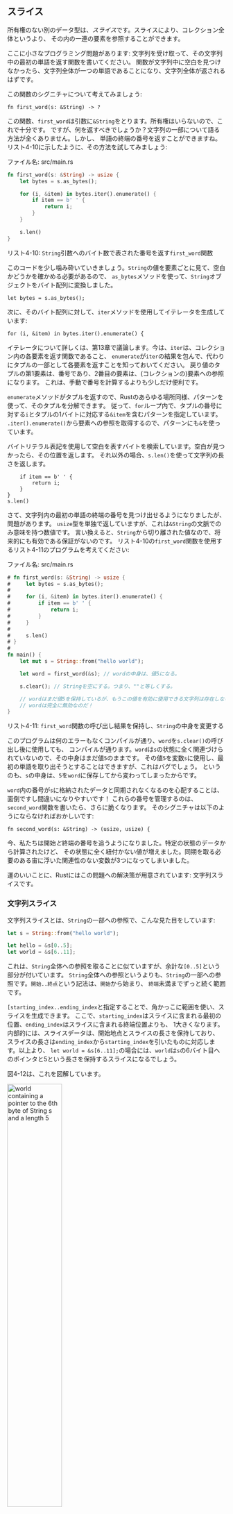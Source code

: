 <!-- ## Slices -->

## スライス

<!-- Another data type that does not have ownership is the *slice*. Slices let you -->
<!-- reference a contiguous sequence of elements in a collection rather than the -->
<!-- whole collection. -->

所有権のない別のデータ型は、*スライス*です。スライスにより、コレクション全体というより、
その内の一連の要素を参照することができます。

<!-- Here’s a small programming problem: write a function that takes a string and -->
<!-- returns the first word it finds in that string. If the function doesn’t find a -->
<!-- space in the string, it means the whole string is one word, so the entire -->
<!-- string should be returned. -->

ここに小さなプログラミング問題があります: 文字列を受け取って、その文字列中の最初の単語を返す関数を書いてください。
関数が文字列中に空白を見つけなかったら、文字列全体が一つの単語であることになり、文字列全体が返されるはずです。

<!-- Let’s think about the signature of this function: -->

この関数のシグニチャについて考えてみましょう:

```rust,ignore
fn first_word(s: &String) -> ?
```

<!-- This function, `first_word`, has a `&String` as a parameter. We don’t want -->
<!-- ownership, so this is fine. But what should we return? We don’t really have a -->
<!-- way to talk about *part* of a string. However, we could return the index of the -->
<!-- end of the word. Let’s try that as shown in Listing 4-10: -->

この関数、`first_word`は引数に`&String`をとります。所有権はいらないので、これで十分です。
ですが、何を返すべきでしょうか？文字列の一部について語る方法が全くありません。しかし、
単語の終端の番号を返すことができますね。リスト4-10に示したように、その方法を試してみましょう:

<!-- <span class="filename">Filename: src/main.rs</span> -->

<span class="filename">ファイル名: src/main.rs</span>

```rust
fn first_word(s: &String) -> usize {
    let bytes = s.as_bytes();

    for (i, &item) in bytes.iter().enumerate() {
        if item == b' ' {
            return i;
        }
    }

    s.len()
}
```

<!-- <span class="caption">Listing 4-10: The `first_word` function that returns a -->
<!-- byte index value into the `String` parameter</span> -->

<span class="caption">リスト4-10: `String`引数へのバイト数で表された番号を返す`first_word`関数</span>

<!-- Let’s break down this code a bit. Because we need to go through the `String` -->
<!-- element by element and check whether a value is a space, we’ll convert our -->
<!-- `String` to an array of bytes using the `as_bytes` method: -->

このコードを少し噛み砕いていきましょう。`String`の値を要素ごとに見て、空白かどうかを確かめる必要があるので、
`as_bytes`メソッドを使って、`String`オブジェクトをバイト配列に変換しました。

```rust,ignore
let bytes = s.as_bytes();
```

<!-- Next, we create an iterator over the array of bytes using the `iter` method : -->

次に、そのバイト配列に対して、`iter`メソッドを使用してイテレータを生成しています:

```rust,ignore
for (i, &item) in bytes.iter().enumerate() {
```

<!-- We’ll discuss iterators in more detail in Chapter 13. For now, know that `iter` -->
<!-- is a method that returns each element in a collection, and `enumerate` wraps -->
<!-- the result of `iter` and returns each element as part of a tuple instead. The -->
<!-- first element of the returned tuple is the index, and the second element is a -->
<!-- reference to the element. This is a bit more convenient than calculating the -->
<!-- index ourselves. -->

イテレータについて詳しくは、第13章で議論します。今は、`iter`は、コレクション内の各要素を返す関数であること、
`enumerate`が`iter`の結果を包んで、代わりにタプルの一部として各要素を返すことを知っておいてください。
戻り値のタプルの第1要素は、番号であり、2番目の要素は、(コレクションの)要素への参照になります。
これは、手動で番号を計算するよりも少しだけ便利です。

<!-- Because the `enumerate` method returns a tuple, we can use patterns to -->
<!-- destructure that tuple, just like everywhere else in Rust. So in the `for` -->
<!-- loop, we specify a pattern that has `i` for the index in the tuple and `&item` -->
<!-- for the single byte in the tuple. Because we get a reference to the element -->
<!-- from `.iter().enumerate()`, we use `&` in the pattern. -->

`enumerate`メソッドがタプルを返すので、Rustのあらゆる場所同様、パターンを使って、そのタプルを分解できます。
従って、`for`ループ内で、タプルの番号に対する`i`とタプルの1バイトに対応する`&item`を含むパターンを指定しています。
`.iter().enumerate()`から要素への参照を取得するので、パターンにも`&`を使っています。

<!-- We search for the byte that represents the space by using the byte literal -->
<!-- syntax. If we find a space, we return the position. Otherwise, we return the -->
<!-- length of the string by using `s.len()`: -->

バイトリテラル表記を使用して空白を表すバイトを検索しています。空白が見つかったら、その位置を返します。
それ以外の場合、`s.len()`を使って文字列の長さを返します。

```rust,ignore
    if item == b' ' {
        return i;
    }
}
s.len()
```

<!-- We now have a way to find out the index of the end of the first word in the -->
<!-- string, but there’s a problem. We’re returning a `usize` on its own, but it’s -->
<!-- only a meaningful number in the context of the `&String`. In other words, -->
<!-- because it’s a separate value from the `String`, there’s no guarantee that it -->
<!-- will still be valid in the future. Consider the program in Listing 4-11 that -->
<!-- uses the `first_word` function from Listing 4-10: -->

さて、文字列内の最初の単語の終端の番号を見つけ出せるようになりましたが、問題があります。
`usize`型を単独で返していますが、これは`&String`の文脈でのみ意味を持つ数値です。
言い換えると、`String`から切り離された値なので、将来的にも有効である保証がないのです。
リスト4-10の`first_word`関数を使用するリスト4-11のプログラムを考えてください:

<!-- <span class="filename">Filename: src/main.rs</span> -->

<span class="filename">ファイル名: src/main.rs</span>

<!-- ```rust -->
<!-- # fn first_word(s: &String) -> usize { -->
<!-- #     let bytes = s.as_bytes(); -->
<!-- # -->
<!-- #     for (i, &item) in bytes.iter().enumerate() { -->
<!-- #         if item == b' ' { -->
<!-- #             return i; -->
<!-- #         } -->
<!-- #     } -->
<!-- # -->
<!-- #     s.len() -->
<!-- # } -->
<!-- # -->
<!-- fn main() { -->
<!--     let mut s = String::from("hello world"); -->

<!--     let word = first_word(&s); // word will get the value 5. -->

<!--     s.clear(); // This empties the String, making it equal to "". -->

<!--     // word still has the value 5 here, but there's no more string that -->
<!--     // we could meaningfully use the value 5 with. word is now totally invalid! -->
<!-- } -->
<!-- ``` -->

```rust
# fn first_word(s: &String) -> usize {
#     let bytes = s.as_bytes();
#
#     for (i, &item) in bytes.iter().enumerate() {
#         if item == b' ' {
#             return i;
#         }
#     }
#
#     s.len()
# }
#
fn main() {
    let mut s = String::from("hello world");

    let word = first_word(&s); // wordの中身は、値5になる。

    s.clear(); // Stringを空にする。つまり、""と等しくする。

    // wordはまだ値5を保持しているが、もうこの値を有効に使用できる文字列は存在しない。
    // wordは完全に無効なのだ！
}
```

<!-- <span class="caption">Listing 4-11: Storing the result from calling the -->
<!-- `first_word` function then changing the `String` contents</span> -->

<span class="caption">リスト4-11: `first_word`関数の呼び出し結果を保持し、`String`の中身を変更する</span>

<!-- This program compiles without any errors and also would if we used `word` after -->
<!-- calling `s.clear()`. `word` isn’t connected to the state of `s` at all, so -->
<!-- `word` still contains the value `5`. We could use that value `5` with the -->
<!-- variable `s` to try to extract the first word out, but this would be a bug -->
<!-- because the contents of `s` have changed since we saved `5` in `word`. -->

このプログラムは何のエラーもなくコンパイルが通り、`word`を`s.clear()`の呼び出し後に使用しても、
コンパイルが通ります。`word`は`s`の状態に全く関連づけられていないので、その中身はまだ値`5`のままです。
その値`5`を変数`s`に使用し、最初の単語を取り出そうとすることはできますが、これはバグでしょう。
というのも、`s`の中身は、`5`を`word`に保存してから変わってしまったからです。

<!-- Having to worry about the index in `word` getting out of sync with the data in -->
<!-- `s` is tedious and error prone! Managing these indices is even more brittle if -->
<!-- we write a `second_word` function. Its signature would have to look like this: -->

`word`内の番号が`s`に格納されたデータと同期されなくなるのを心配することは、面倒ですし間違いになりやすいです！
これらの番号を管理するのは、`second_word`関数を書いたら、さらに脆くなります。
そのシグニチャは以下のようにならなければおかしいです:

```rust,ignore
fn second_word(s: &String) -> (usize, usize) {
```

<!-- Now we’re tracking a start *and* an ending index, and we have even more values -->
<!-- that were calculated from data in a particular state but aren’t tied to that -->
<!-- state at all. We now have three unrelated variables floating around that need -->
<!-- to be kept in sync. -->

今、私たちは開始*と*終端の番号を追うようになりました。特定の状態のデータから計算されたけど、
その状態に全く紐付かない値が増えました。同期を取る必要のある宙に浮いた関連性のない変数が3つになってしまいました。

<!-- Luckily, Rust has a solution to this problem: string slices. -->

運のいいことに、Rustにはこの問題への解決策が用意されています: 文字列スライスです。

<!-- ### String Slices -->

### 文字列スライス

<!-- A *string slice* is a reference to part of a `String`, and looks like this: -->

文字列スライスとは、`String`の一部への参照で、こんな見た目をしています:

```rust
let s = String::from("hello world");

let hello = &s[0..5];
let world = &s[6..11];
```

<!-- This is similar to taking a reference to the whole `String` but with the extra -->
<!-- `[0..5]` bit. Rather than a reference to the entire `String`, it’s a reference -->
<!-- to a portion of the `String`. The `start..end` syntax is a range that begins at -->
<!-- `start` and continues up to, but not including, `end`. -->

これは、`String`全体への参照を取ることに似ていますが、余計な`[0..5]`という部分が付いています。
`String`全体への参照というよりも、`String`の一部への参照です。`開始..終点`という記法は、`開始`から始まり、
`終端`未満までずっと続く範囲です。

<!-- We can create slices using a range within brackets by specifying -->
<!-- `[starting_index..ending_index]`, where `starting_index` is the first position -->
<!-- included in the slice and `ending_index` is one more than the last position -->
<!-- included in the slice. Internally, the slice data structure stores the starting -->
<!-- position and the length of the slice, which corresponds to `ending_index` minus -->
<!-- `starting_index`. So in the case of `let world = &s[6..11];`, `world` would be -->
<!-- a slice that contains a pointer to the 6th byte of `s` and a length value of 5. -->

`[starting_index..ending_index`と指定することで、角かっこに範囲を使い、スライスを生成できます。
ここで、`starting_index`はスライスに含まれる最初の位置、`ending_index`はスライスに含まれる終端位置よりも、
1大きくなります。内部的には、スライスデータは、開始地点とスライスの長さを保持しており、
スライスの長さは`ending_index`から`starting_index`を引いたものに対応します。以上より、
`let world = &s[6..11];`の場合には、`world`は`s`の6バイト目へのポインタと5という長さを保持するスライスになるでしょう。

<!-- Figure 4-12 shows this in a diagram. -->

図4-12は、これを図解しています。

<img alt="world containing a pointer to the 6th byte of String s and a length 5" src="img/trpl04-06.svg" class="center" style="width: 50%;" />

<!-- <span class="caption">Figure 4-12: String slice referring to part of a -->
<!-- `String`</span> -->

<span class="caption">`String`オブジェクトの一部を参照する文字列スライス</span>

<!-- With Rust’s `..` range syntax, if you want to start at the first index (zero), -->
<!-- you can drop the value before the two periods. In other words, these are equal: -->

Rustの`..`という範囲記法で、最初の番号(ゼロ)から始めたければ、2連ピリオドの前に値を書かなければいいのです。
換言すれば、これらは等価です:

```rust
let s = String::from("hello");

let slice = &s[0..2];
let slice = &s[..2];
```

<!-- By the same token, if your slice includes the last byte of the `String`, you -->
<!-- can drop the trailing number. That means these are equal: -->

同様の意味で、`String`の最後のバイトをスライスが含むのならば、末尾の数値を書かなければいいのです。
つまり、これらは等価になります:

```rust
let s = String::from("hello");

let len = s.len();

let slice = &s[3..len];
let slice = &s[3..];
```

<!-- You can also drop both values to take a slice of the entire string. So these -->
<!-- are equal: -->

さらに、両方の値を省略すると、文字列全体のスライスを得られます。故に、これらは等価です:

```rust
let s = String::from("hello");

let len = s.len();

let slice = &s[0..len];
let slice = &s[..];
```

<!-- With all this information in mind, let’s rewrite `first_word` to return a -->
<!-- slice. The type that signifies “string slice” is written as `&str`: -->

これら全ての情報を心に留めて、`first_word`を書き直してスライスを返すようにしましょう。
文字列スライスを意味する型は、`&str`と記述します:

<!-- <span class="filename">Filename: src/main.rs</span> -->

<span class="filename">ファイル名: src/main.rs</span>

```rust
fn first_word(s: &String) -> &str {
    let bytes = s.as_bytes();

    for (i, &item) in bytes.iter().enumerate() {
        if item == b' ' {
            return &s[0..i];
        }
    }

    &s[..]
}
```

<!-- We get the index for the end of the word in the same way as we did in Listing -->
<!-- 4-10, by looking for the first occurrence of a space. When we find a space, we -->
<!-- return a string slice using the start of the string and the index of the space -->
<!-- as the starting and ending indices. -->

リスト4-10で取った手段と同じ方法で単語の終端番号を取得しています。つまり、最初の空白を探すことです。
空白を発見したら、文字列の最初と、空白の番号を開始、終了地点として使用して文字列スライスを返しています。

<!-- Now when we call `first_word`, we get back a single value that is tied to the -->
<!-- underlying data. The value is made up of a reference to the starting point of -->
<!-- the slice and the number of elements in the slice. -->

これで、`first_word`を呼び出すと、元のデータに紐付けられた単独の値を得られるようになりました。
この値は、スライスの開始地点への参照とスライス中の要素数から構成されています。

<!-- Returning a slice would also work for a `second_word` function: -->

`second_word`関数についても、スライスを返すことでうまくいくでしょう:

```rust,ignore
fn second_word(s: &String) -> &str {
```

<!-- We now have a straightforward API that’s much harder to mess up, since the -->
<!-- compiler will ensure the references into the `String` remain valid. Remember -->
<!-- the bug in the program in Listing 4-11, when we got the index to the end of the -->
<!-- first word but then cleared the string so our index was invalid? That code was -->
<!-- logically incorrect but didn’t show any immediate errors. The problems would -->
<!-- show up later if we kept trying to use the first word index with an emptied -->
<!-- string. Slices make this bug impossible and let us know we have a problem with -->
<!-- our code much sooner. Using the slice version of `first_word` will throw a -->
<!-- compile time error: -->

これで、ずっと混乱しにくい素直なAPIになりました。なぜなら、`String`への参照が有効なままであることをコンパイラが、
保証してくれるからです。最初の単語の終端番号を得た時に、
文字列を空っぽにして先ほどの番号が無効になってしまったリスト4-11のプログラムのバグを覚えていますか？
そのコードは、論理的に正しくないのですが、即座にエラーにはなりませんでした。問題は後になってから発生し、
それは空の文字列に対して、最初の単語の番号を使用し続けようとした時でした。スライスならこんなバグはあり得ず、
コードに問題があるなら、もっと迅速に判明します。スライスバージョンの`first_word`を使用すると、
コンパイルエラーが発生します:

<!-- <span class="filename">Filename: src/main.rs</span> -->

<span class="filename">ファイル名: src/main.rs</span>

```rust,ignore
fn main() {
    let mut s = String::from("hello world");

    let word = first_word(&s);

    s.clear(); // Error!
}
```

<!-- Here’s the compiler error: -->

こちらがコンパイルエラーです:

```text
17:6 error: cannot borrow `s` as mutable because it is also borrowed as
            immutable [E0502]
    (エラー: 不変として借用されているので、`s`を可変として借用できません)
    s.clear(); // Error!
    ^
15:29 note: previous borrow of `s` occurs here; the immutable borrow prevents
            subsequent moves or mutable borrows of `s` until the borrow ends
      (注釈: 前の`s`の借用はここで発生しています; 不変借用すると、借用が終わるまで、
      他のムーブや可変借用を`s`に行うことはできません)
    let word = first_word(&s);
                           ^
18:2 note: previous borrow ends here
     (注釈: 前の借用は、ここで終わっています)
fn main() {

}
^
```

<!-- Recall from the borrowing rules that if we have an immutable reference to -->
<!-- something, we cannot also take a mutable reference. Because `clear` needs to -->
<!-- truncate the `String`, it tries to take a mutable reference, which fails. Not -->
<!-- only has Rust made our API easier to use, but it has also eliminated an entire -->
<!-- class of errors at compile time! -->

借用規則から、何かへの不変な参照がある時、さらに可変な参照を得ることはできないことを思い出してください。
`clear`が`String`を切り詰める必要があるので、可変な参照を得ようとして失敗しているわけです。
RustのおかげでAPIが使いやすくなるだけでなく、ある種のエラー全てを完全にコンパイル時に排除してくれるのです！

<!-- #### String Literals Are Slices -->

#### 文字列リテラルはスライスである

<!-- Recall that we talked about string literals being stored inside the binary. Now -->
<!-- that we know about slices, we can properly understand string literals: -->

文字列は、バイナリに埋め込まれると話したことを思い出してください。今やスライスのことを知ったので、
文字列リテラルを正しく理解することができます。

```rust
let s = "Hello, world!";
```

<!-- The type of `s` here is `&str`: it’s a slice pointing to that specific point of -->
<!-- the binary. This is also why string literals are immutable; `&str` is an -->
<!-- immutable reference. -->

ここでの`s`の型は、`&str`です: バイナリのその特定の位置を指すスライスです。
これは、文字列が不変である理由にもなっています。要するに、`&str`は不変な参照なのです。

<!-- #### String Slices as Parameters -->

#### 引数としての文字列スライス

<!-- Knowing that you can take slices of literals and `String`s leads us to one more -->
<!-- improvement on `first_word`, and that’s its signature: -->

リテラルや`String`のスライスを得ることができると知ると、`first_word`に対して、もう一つ改善点を見出すことができます。
それはシグニチャです:

```rust,ignore
fn first_word(s: &String) -> &str {
```

<!-- A more experienced Rustacean would write the following line instead because it -->
<!-- allows us to use the same function on both `String`s and `&str`s: -->

もっと経験を積んだRust市民なら、代わりに以下のように書くでしょう。というのも、こうすると、
同じ関数を`String`と`&str`両方に使えるようになるからです:

```rust,ignore
fn first_word(s: &str) -> &str {
```

<!-- If we have a string slice, we can pass that directly. If we have a `String`, we -->
<!-- can pass a slice of the entire `String`. Defining a function to take a string -->
<!-- slice instead of a reference to a String makes our API more general and useful -->
<!-- without losing any functionality: -->

もし、文字列スライスがあるなら、それを直接渡せます。`String`オブジェクトがあるなら、
その`String`全体のスライスを渡せます。Stringへの参照の代わりに文字列リテラルを取るよう関数を定義すると、
何も機能を失うことなくAPIをより一般的で有益なものにできるのです。

<span class="filename">Filename: src/main.rs</span>

<!-- ```rust -->
<!-- # fn first_word(s: &str) -> &str { -->
<!-- #     let bytes = s.as_bytes(); -->
<!-- # -->
<!-- #     for (i, &item) in bytes.iter().enumerate() { -->
<!-- #         if item == b' ' { -->
<!-- #             return &s[0..i]; -->
<!-- #         } -->
<!-- #     } -->
<!-- # -->
<!-- #     &s[..] -->
<!-- # } -->
<!-- fn main() { -->
<!--     let my_string = String::from("hello world"); -->

<!--     // first_word works on slices of `String`s -->
<!--     let word = first_word(&my_string[..]); -->

<!--     let my_string_literal = "hello world"; -->

<!--     // first_word works on slices of string literals -->
<!--     let word = first_word(&my_string_literal[..]); -->

<!--     // since string literals *are* string slices already, -->
<!--     // this works too, without the slice syntax! -->
<!--     let word = first_word(my_string_literal); -->
<!-- } -->
<!-- ``` -->

```rust
# fn first_word(s: &str) -> &str {
#     let bytes = s.as_bytes();
#
#     for (i, &item) in bytes.iter().enumerate() {
#         if item == b' ' {
#             return &s[0..i];
#         }
#     }
#
#     &s[..]
# }
fn main() {
    let my_string = String::from("hello world");

    // first_wordは`String`のスライスに対して機能する
    let word = first_word(&my_string[..]);

    let my_string_literal = "hello world";

    // first_wordは文字列リテラルのスライスに対して機能する
    let word = first_word(&my_string_literal[..]);

    // 文字列リテラルは、すでに文字列リテラル*なの*で、
    // こちらも、スライス記法なしで機能するのだ！
    let word = first_word(my_string_literal);
}
```

<!-- ### Other Slices -->

### 他のスライス

<!-- String slices, as you might imagine, are specific to strings. But there’s a -->
<!-- more general slice type, too. Consider this array: -->

文字列リテラルは、想像通り、文字列に特化したものです。ですが、もっと一般的なスライス型も存在します。
この配列を考えてください:

```rust
let a = [1, 2, 3, 4, 5];
```

<!-- Just like we might want to refer to a part of a string, we might want to refer -->
<!-- to part of an array and would do so like this: -->

文字列の一部を参照したくなる可能性があるのと同様、配列の一部を参照したくなる可能性もあり、
以下のようにすれば、参照することができます:

```rust
let a = [1, 2, 3, 4, 5];

let slice = &a[1..3];
```

<!-- This slice has the type `&[i32]`. It works the same way as string slices do, by -->
<!-- storing a reference to the first element and a length. You’ll use this kind of -->
<!-- slice for all sorts of other collections. We’ll discuss these collections in -->
<!-- detail when we talk about vectors in Chapter 8. -->

このスライスは、`&[i32]`という型になります。これも文字列リテラルと全く同じ方法で動作しています。
つまり、最初の要素への参照と長さを保持することです。他のすべての種類のコレクションに対して、
この種のスライスは使用することができるでしょう。これらのコレクションについて詳しくは、
第8章でベクタ型について話すときに議論します。

<!-- ## Summary -->

## まとめ

<!-- The concepts of ownership, borrowing, and slices are what ensure memory safety -->
<!-- in Rust programs at compile time. The Rust language gives you control over your -->
<!-- memory usage like other systems programming languages, but having the owner of -->
<!-- data automatically clean up that data when the owner goes out of scope means -->
<!-- you don’t have to write and debug extra code to get this control. -->

所有権、借用、スライスの概念は、コンパイル時にRustプログラムにおいて、メモリ安全性を確保するものです。
Rust言語も他のシステムプログラミング言語同様、メモリの使用法について制御させてくれるわけですが、
データの所有者に所有者がスコープを抜けたときに自動的にデータを片付けさせることは、この制御を得るために、
余計なコードを書いてデバッグする必要がないことを意味します。

<!-- Ownership affects how lots of other parts of Rust work, so we’ll talk about -->
<!-- these concepts further throughout the rest of the book. Let’s move on to the -->
<!-- next chapter and look at grouping pieces of data together in a `struct`. -->

所有権は、Rustの他のいろんな部分が動作する方法に影響を与えるので、これ以降もこれらの概念についてさらに語っていく予定です。
次の章に移って、`struct`でデータをグループ化することについて見ていきましょう。
